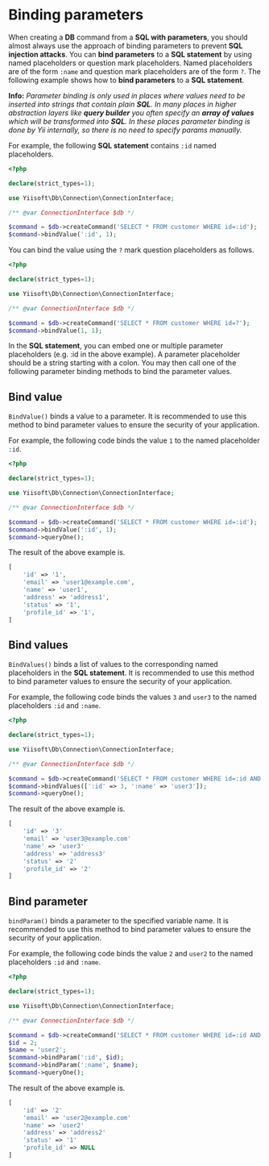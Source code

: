 # Binding parameters

When creating a **DB** command from a **SQL with parameters**, you should almost always use the approach of binding parameters to prevent **SQL injection attacks**. You can **bind parameters** to a **SQL statement** by using named placeholders or question mark placeholders. Named placeholders are of the form `:name` and question mark placeholders are of the form `?`. The following example shows how to **bind parameters** to a **SQL statement**.

**Info:** *Parameter binding is only used in places where values need to be inserted into strings that contain plain **SQL**. In many places in higher abstraction layers like **query builder** you often specify an **array of values** which will be transformed into **SQL**. In these places parameter binding is done by Yii internally, so there is no need to specify params manually.*

For example, the following **SQL statement** contains `:id` named placeholders.

```php
<?php

declare(strict_types=1);

use Yiisoft\Db\Connection\ConnectionInterface;

/** @var ConnectionInterface $db */

$command = $db->createCommand('SELECT * FROM customer WHERE id=:id');
$command->bindValue(':id', 1);
```

You can bind the value using the `?` mark question placeholders as follows.

```php
<?php

declare(strict_types=1);

use Yiisoft\Db\Connection\ConnectionInterface;

/** @var ConnectionInterface $db */

$command = $db->createCommand('SELECT * FROM customer WHERE id=?');
$command->bindValue(1, 1);
```

In the **SQL statement**, you can embed one or multiple parameter placeholders (e.g. :id in the above example). A parameter placeholder should be a string starting with a colon. You may then call one of the following parameter binding methods to bind the parameter values.

## Bind value

`BindValue()` binds a value to a parameter. It is recommended to use this method to bind parameter values to ensure the security of your application.

For example, the following code binds the value `1` to the named placeholder `:id`.

```php
<?php

declare(strict_types=1);

use Yiisoft\Db\Connection\ConnectionInterface;

/** @var ConnectionInterface $db */

$command = $db->createCommand('SELECT * FROM customer WHERE id=:id');
$command->bindValue(':id', 1);
$command->queryOne();
```

The result of the above example is.

```php
[
    'id' => '1',
    'email' => 'user1@example.com',
    'name' => 'user1',
    'address' => 'address1',
    'status' => '1',
    'profile_id' => '1',
]
```

## Bind values

`BindValues()` binds a list of values to the corresponding named placeholders in the **SQL statement**. It is recommended to use this method to bind parameter values to ensure the security of your application.

For example, the following code binds the values `3` and `user3` to the named placeholders `:id` and `:name`.

```php
<?php

declare(strict_types=1);

use Yiisoft\Db\Connection\ConnectionInterface;

/** @var ConnectionInterface $db */

$command = $db->createCommand('SELECT * FROM customer WHERE id=:id AND name=:name');
$command->bindValues([':id' => 3, ':name' => 'user3']);
$command->queryOne();
```

The result of the above example is.

```php
[
    'id' => '3'
    'email' => 'user3@example.com'
    'name' => 'user3'
    'address' => 'address3'
    'status' => '2'
    'profile_id' => '2'
]
```

## Bind parameter

`bindParam()` binds a parameter to the specified variable name. It is recommended to use this method to bind parameter values to ensure the security of your application.

For example, the following code binds the value `2` and `user2` to the named placeholders `:id` and `:name`.

```php
<?php

declare(strict_types=1);

use Yiisoft\Db\Connection\ConnectionInterface;

/** @var ConnectionInterface $db */

$command = $db->createCommand('SELECT * FROM customer WHERE id=:id AND name=:name');
$id = 2;
$name = 'user2';
$command->bindParam(':id', $id);
$command->bindParam(':name', $name);
$command->queryOne();
```

The result of the above example is.

```php
[
    'id' => '2'
    'email' => 'user2@example.com'
    'name' => 'user2'
    'address' => 'address2'
    'status' => '1'
    'profile_id' => NULL
]
```
